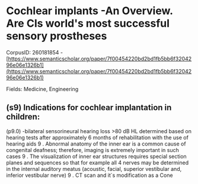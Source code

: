 # Cochlear implants -An Overview. Are CIs world's most successful sensory prostheses

CorpusID: 260181854 - [https://www.semanticscholar.org/paper/7f00454220bd2bd1fb5bb6f3204296e06e1326b1](https://www.semanticscholar.org/paper/7f00454220bd2bd1fb5bb6f3204296e06e1326b1)

Fields: Medicine, Engineering

## (s9) Indications for cochlear implantation in children:
(p9.0) -bilateral sensorineural hearing loss >80 dB HL determined based on hearing tests after approximately 6 months of rehabilitation with the use of hearing aids   9 . Abnormal anatomy of the inner ear is a common cause of congenital deafness; therefore, imaging is extremely important in such cases 9 . The visualization of inner ear structures requires special section planes and sequences so that for example all 4 nerves may be determined in the internal auditory meatus (acoustic, facial, superior vestibular and, inferior vestibular nerve) 9 . CT scan and it`s modification as a Cone
